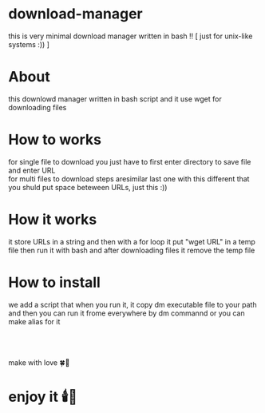 # download-manager
this is very minimal download manager written in bash !! [ just for unix-like systems :)) ]

# About
this downlowd manager written in bash script and it use wget for downloading files

# How to works
for single file to download you just have to first enter directory to save file and enter URL<br>
for multi files to download steps aresimilar last one with this different that you shuld put space beteween URLs, just this :))

# How it works
it store URLs in a string and then with a for loop it put "wget URL" in a temp file then run it with bash and after downloading files it remove the temp file 

# How to install
we add a script that when you run it, it copy dm executable file to your path and then you can run it frome everywhere by dm commannd or you can make alias for it

<br><br><br>
make with love 🍀💝 <br>
<h1>enjoy it 🕯️🍬</h1>
